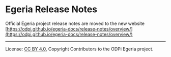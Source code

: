<!-- SPDX-License-Identifier: CC-BY-4.0 -->
<!-- Copyright Contributors to the ODPi Egeria project. -->

# Egeria Release Notes

Official Egeria project release notes are moved to the new website [https://odpi.github.io/egeria-docs/release-notes/overview/](https://odpi.github.io/egeria-docs/release-notes/overview/)


----
License: [CC BY 4.0](https://creativecommons.org/licenses/by/4.0/),
Copyright Contributors to the ODPi Egeria project.
